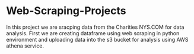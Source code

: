 # Web-Scraping-Projects

In this project we are sracping data from the Charities NYS.COM for data analysis. First we are creating dataframe using web scraping in python environment and uploading data into the s3 bucket for analysis using AWS athena service.
